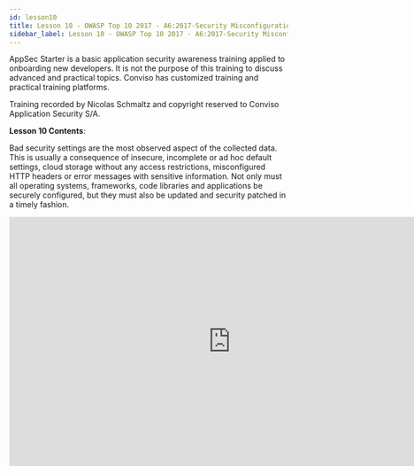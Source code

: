 ```yaml
---
id: lesson10
title: Lesson 10 - OWASP Top 10 2017 - A6:2017-Security Misconfiguration
sidebar_label: Lesson 10 - OWASP Top 10 2017 - A6:2017-Security Misconfiguration
---
```


AppSec Starter is a basic application security awareness training applied to onboarding new developers. It is not the purpose of this training to discuss advanced and practical topics. Conviso has customized training and practical training platforms.

Training recorded by Nicolas Schmaltz and copyright reserved to Conviso Application Security S/A.

**Lesson 10 Contents**:

Bad security settings are the most observed aspect of the collected data. This is usually a consequence of insecure, incomplete or ad hoc default settings, cloud storage without any access restrictions, misconfigured HTTP headers or error messages with sensitive information. Not only must all operating systems, frameworks, code libraries and applications be securely configured, but they must also be updated and security patched in a timely fashion.

<div style={{textAlign: 'center'}}>

<iframe width="800" height="450" src="https://www.youtube.com/embed/w_Ju1wYT3pI" title="YouTube video player" frameborder="0" allow="accelerometer; autoplay; clipboard-write; encrypted-media; gyroscope; picture-in-picture" allowfullscreen></iframe>

</div>